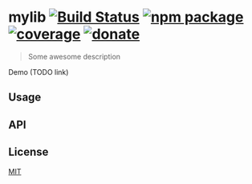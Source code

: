 # mylib [![Build Status](https://img.shields.io/circleci/project/posva/mylib/master.svg)](https://circleci.com/gh/posva/mylib) [![npm package](https://img.shields.io/npm/v/mylib.svg)](https://www.npmjs.com/package/mylib) [![coverage](https://img.shields.io/codecov/c/github/posva/mylib.svg)](https://codecov.io/github/posva/mylib) [![donate](https://img.shields.io/badge/donate-%E2%99%A5-ff69b4.svg)](https://github.com/posva/donate)

> Some awesome description

Demo (TODO link)

## Usage

## API

## License

[MIT](http://opensource.org/licenses/MIT)
